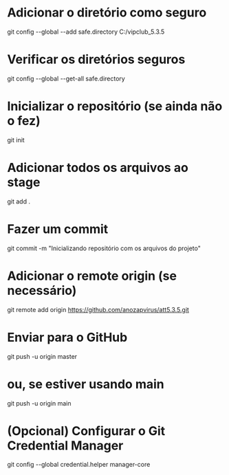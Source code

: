 # Adicionar o diretório como seguro
git config --global --add safe.directory C:/vipclub_5.3.5

# Verificar os diretórios seguros
git config --global --get-all safe.directory

# Inicializar o repositório (se ainda não o fez)
git init

# Adicionar todos os arquivos ao stage
git add .

# Fazer um commit
git commit -m "Inicializando repositório com os arquivos do projeto"

# Adicionar o remote origin (se necessário)
git remote add origin https://github.com/anozapvirus/att5.3.5.git

# Enviar para o GitHub
git push -u origin master
# ou, se estiver usando main
git push -u origin main

# (Opcional) Configurar o Git Credential Manager
git config --global credential.helper manager-core
